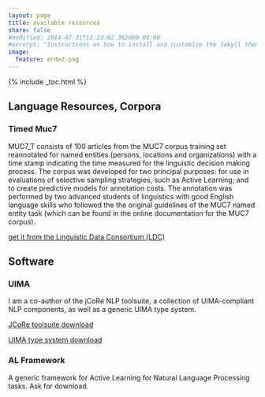```yaml
---
layout: page
title: available resources
share: false
#modified: 2014-07-31T13:23:02.362000-04:00
#excerpt: "Instructions on how to install and customize the Jekyll theme Minimal Mistakes."
image:
  feature: erde2.png
---
```


{% include _toc.html %}


## Language Resources, Corpora

### Timed Muc7

MUC7_T consists of 100 articles from the MUC7 corpus training set reannotated for named entities (persons, locations and organizations) with a time stamp indicating the time measured for the linguistic decision making process. The corpus was developed for two principal purposes: for use in evaluations of selective sampling strategies, such as Active Learning; and to create predictive models for annotation costs. The annotation was performed by two advanced students of linguistics with good English language skills who followed the the original guidelines of the MUC7 named entity task (which can be found in the online documentation for the MUC7 corpus).

<a href="https://catalog.ldc.upenn.edu/LDC2010T15">get it from the Linguistic Data Consortium (LDC)</a>

## Software

### UIMA

I am a co-author of the jCoRe NLP toolsuite, a collection of UIMA-compliant NLP components, as well as a generic UIMA type system.

<a href="http://www.julielab.de/Resources/JCoRe+NLP+Tools.html">JCoRe toolsuite download</a>

<a href="http://www.julielab.de/Resources/UIMA+type+system-p-91.html">UIMA type system download</a>

### AL Framework

A generic framework for Active Learning for Natural Language Processing tasks. Ask for download.
